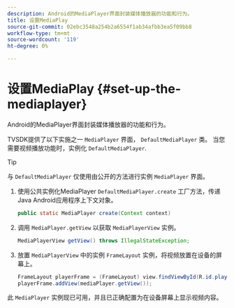 ```yaml
---
description: Android的MediaPlayer界面封装媒体播放器的功能和行为。
title: 设置MediaPlay
source-git-commit: 02ebc3548a254b2a6554f1ab34afbb3ea5f09bb8
workflow-type: tm+mt
source-wordcount: '119'
ht-degree: 0%

---
```


# 设置MediaPlay {#set-up-the-mediaplayer}

Android的MediaPlayer界面封装媒体播放器的功能和行为。

TVSDK提供了以下实施之一 `MediaPlayer` 界面， `DefaultMediaPlayer` 类。 当您需要视频播放功能时，实例化 `DefaultMediaPlayer`.

>[!TIP]
>
>与 `DefaultMediaPlayer` 仅使用由公开的方法进行实例 `MediaPlayer` 界面。

1. 使用公共实例化MediaPlayer `DefaultMediaPlayer.create` 工厂方法，传递Java Android应用程序上下文对象。

   ```java
   public static MediaPlayer create(Context context) 
   ```

1. 调用 `MediaPlayer.getView` 以获取 `MediaPlayerView` 实例。

   ```java
   MediaPlayerView getView() throws IllegalStateException; 
   ```

1. 放置 `MediaPlayerView` 中的实例 `FrameLayout` 实例，将视频放置在设备的屏幕上。

   ```java
   FrameLayout playerFrame = (FrameLayout) view.findViewById(R.id.playerFrame); 
   playerFrame.addView(mediaPlayer.getView()); 
   ```

此 `MediaPlayer` 实例现已可用，并且已正确配置为在设备屏幕上显示视频内容。
